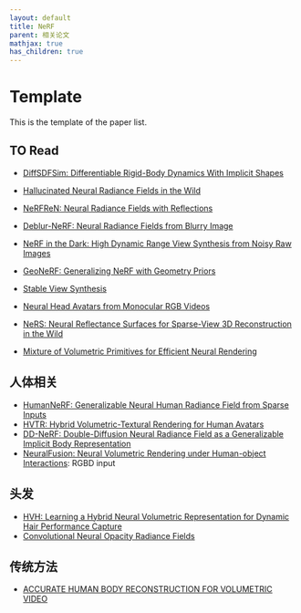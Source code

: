 ```yaml
---
layout: default
title: NeRF
parent: 相关论文
mathjax: true
has_children: true
---
```


# Template

This is the template of the paper list.

## TO Read

- [DiffSDFSim: Differentiable Rigid-Body Dynamics With Implicit Shapes](https://arxiv.org/pdf/2111.15318.pdf)
- [Hallucinated Neural Radiance Fields in the Wild](https://arxiv.org/pdf/2111.15246.pdf)
- [NeRFReN: Neural Radiance Fields with Reflections](https://arxiv.org/pdf/2111.15234.pdf)
- [Deblur-NeRF: Neural Radiance Fields from Blurry Image](https://arxiv.org/pdf/2111.14292.pdf)
- [NeRF in the Dark: High Dynamic Range View Synthesis from Noisy Raw Images](https://arxiv.org/pdf/2111.13679.pdf)
- [GeoNeRF: Generalizing NeRF with Geometry Priors](https://arxiv.org/pdf/2111.13539.pdf)
- [Stable View Synthesis](https://arxiv.org/pdf/2011.07233.pdf)
- [Neural Head Avatars from Monocular RGB Videos](https://philgras.github.io/neural_head_avatars/neural_head_avatars.html)
- [NeRS: Neural Reflectance Surfaces for Sparse-View 3D Reconstruction in the Wild](https://github.com/jasonyzhang/ners)

- [Mixture of Volumetric Primitives for Efficient Neural Rendering](https://arxiv.org/pdf/2103.01954.pdf)
  
## 人体相关

- [HumanNeRF: Generalizable Neural Human Radiance Field from Sparse Inputs](https://arxiv.org/pdf/2112.02789.pdf)
- [HVTR: Hybrid Volumetric-Textural Rendering for Human Avatars](https://arxiv.org/pdf/2112.10203.pdf)
- [DD-NeRF: Double-Diffusion Neural Radiance Field as a Generalizable Implicit Body Representation](https://arxiv.org/pdf/2112.12390.pdf)
- [NeuralFusion: Neural Volumetric Rendering under Human-object Interactions](https://arxiv.org/pdf/2202.12825.pdf): RGBD input

## 头发
- [HVH: Learning a Hybrid Neural Volumetric Representation for Dynamic Hair Performance Capture](https://arxiv.org/pdf/2112.06904.pdf)
- [Convolutional Neural Opacity Radiance Fields](https://arxiv.org/pdf/2104.01772.pdf)

## 传统方法
- [ACCURATE HUMAN BODY RECONSTRUCTION FOR VOLUMETRIC VIDEO](https://arxiv.org/pdf/2202.13118.pdf)
